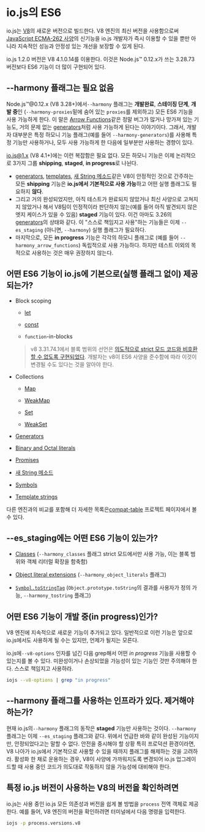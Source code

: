 # io.js의 ES6

io.js는 [V8](https://code.google.com/p/v8/)의 새로운 버전으로 빌드한다. V8 엔진의 최신 버전을 사용함으로써 [JavaScript ECMA-262 사양](http://www.ecma-international.org/publications/standards/Ecma-262.htm)의 신기능을 io.js 개발자가 즉시 이용할 수 있을 뿐만 아니라 지속적인 성능과 안정성 있는 개선을 보장할 수 있게 된다.

io.js 1.2.0 버전은 V8 4.1.0.14를 이용한다. 이것은 Node.js™ 0.12.x가 쓰는 3.28.73 버전보다 ES6 기능이 더 많이 구현되어 있다.

## --harmony 플래그는 필요 없음

Node.js™@0.12.x (V8 3.28+)에서`--harmony` 플래그는 **개발완료**, **스테이징 단계**, **개발 중**인 (`--harmony-proxies`밑에 숨어 있는 `proxies`를 제외하고) 모든 ES6 기능을 사용 가능하게 한다. 이 말은 [Arrow Functions](https://developer.mozilla.org/en-US/docs/Web/JavaScript/Reference/Functions/Arrow_functions)같은 정말 버그가 많거나 망가져 있는 기능도, 거의 문제 없는 [generators](https://developer.mozilla.org/docs/Web/JavaScript/Reference/Statements/function*)처럼 사용 가능하게 된다는 이야기이다. 그래서, 개발자 대부분은 특정 하모니 기능 플래그(예를 들어 `--harmony-generators`)를 사용해 특정 기능만 사용하거나, 모두 사용 가능하게 한 다음에 일부분만 사용하는 경향이 있다.

io.js@1.x (V8 4.1+)에는 이런 복잡함은 필요 없다. 모든 하모니 기능은 이제 논리적으로 3가지 그룹 **shipping**, **staged**, **in progress**로 나뉜다.

*  [generators](https://developer.mozilla.org/en-US/docs/Web/JavaScript/Reference/Statements/function*), [templates](https://developer.mozilla.org/en-US/docs/Web/JavaScript/Reference/template_strings), [새 String 메소드](https://developer.mozilla.org/en-US/docs/Web/JavaScript/New_in_JavaScript/ECMAScript_6_support_in_Mozilla#Additions_to_the_String_object)같은 V8이 안정적인 것으로 간주하는 모든 **shipping** 기능은 **io.js에서 기본적으로 사용 가능**하고 어떤 실행 플래그도 필요하지 **않다**.
*   그리고 거의 완성되었지만, 아직 테스트가 완료되지 않았거나 최신 사양으로 고쳐지지 않았거나 해서 V8팀이 인정적이라 판단하지 않는(예를 들어 아직 발견되지 않은 엣지 케이스가 있을 수 있음) **staged** 기능이 있다. 이건 아마도 3.26의 [generators](https://developer.mozilla.org/en-US/docs/Web/JavaScript/Reference/Statements/function*)의 상태와 같다. 이 "스스로 책임지고 사용"하는 기능들은 이제 `--es_staging` (아니면, `--harmony`) 실행 플래그가 필요하다.
*   마지막으로, 모든 **in progress** 기능은 각각의 하모니 플래그로 (예를 들어 `--harmony_arrow_functions`) 독립적으로 사용 가능하다. 하지만 테스트 이외의 목적으로 사용하는 것은 매우 권장하지 않는다.

## 어떤 ES6 기능이 io.js에 기본으로(실행 플래그 없이) 제공되는가?


*   Block scoping

    *   [let](https://developer.mozilla.org/en-US/docs/Web/JavaScript/Reference/Statements/let)

    *   [const](https://developer.mozilla.org/en-US/docs/Web/JavaScript/Reference/Statements/const)

    *   `function`-in-blocks

    >v8 3.31.74.1에서 블록 범위의 선언은 [의도적으로 strict 모드 코드와 비호환 할 수 없도록 구현되었다](https://groups.google.com/forum/#!topic/v8-users/3UXNCkAU8Es). 개발자는 v8이 ES6 사양을 준수함에 따라 이것이 변경될 수도 있다는 것을 알아야 한다.

*   Collections

    *   [Map](https://developer.mozilla.org/en-US/docs/Web/JavaScript/Reference/Global_Objects/Map)

    *   [WeakMap](https://developer.mozilla.org/en-US/docs/Web/JavaScript/Reference/Global_Objects/WeakMap)

    *   [Set](https://developer.mozilla.org/en-US/docs/Web/JavaScript/Reference/Global_Objects/Set)

    *   [WeakSet](https://developer.mozilla.org/en-US/docs/Web/JavaScript/Reference/Global_Objects/WeakSet)

*   [Generators](https://developer.mozilla.org/en-US/docs/Web/JavaScript/Reference/Statements/function*)

*   [Binary and Octal literals](https://developer.mozilla.org/en-US/docs/Web/JavaScript/Reference/Lexical_grammar#Numeric_literals)

*   [Promises](https://developer.mozilla.org/en-US/docs/Web/JavaScript/Reference/Global_Objects/Promise)

*   [새 String 메소드](https://developer.mozilla.org/en-US/docs/Web/JavaScript/New_in_JavaScript/ECMAScript_6_support_in_Mozilla#Additions_to_the_String_object)

*   [Symbols](https://developer.mozilla.org/en-US/docs/Web/JavaScript/Reference/Global_Objects/Symbol)

*   [Template strings](https://developer.mozilla.org/en-US/docs/Web/JavaScript/Reference/template_strings)

다른 엔진과의 비교를 포함해 더 자세한 목록은[compat-table](https://kangax.github.io/compat-table/es6/) 프로젝트 페이지에서 볼 수 있다.

## --es_staging에는 어떤 ES6 기능이 있는가?

*   [Classes](https://github.com/lukehoban/es6features#classes) (`--harmony_classes` 플래그 strict 모드에서만 사용 가능, 이는 블록 범위와 객체 리터럴 확장을 함축함)

*   [Object literal extensions](https://github.com/lukehoban/es6features#enhanced-object-literals) (`--harmony_object_literals` 플래그)

*   [`Symbol.toStringTag`](https://developer.mozilla.org/en-US/docs/Web/JavaScript/Reference/Global_Objects/Symbol) (`Object.prototype.toString`의 결과를 사용자가 정의 가능, `--harmony_tostring` 플래그)

## 어떤 ES6 기능이 개발 중(in progress)인가?

V8 엔진에 지속적으로 새로운 기능이 추가되고 있다. 일반적으로 이런 기능은 앞으로 io.js에서도 사용하게 될 수는 있지만, 언제가 될지는 모른다.

io.js에`--v8-options` 인자를 넘긴 다음 grep해서 어떤 *in progress* 기능을 사용할 수 있는지를 볼 수 있다. 미완성이거나 손상되었을 가능성이 있는 기능인 것만 주의해야 한다. 스스로 책임지고 사용하라.

```sh
iojs --v8-options | grep "in progress"
```

## --harmony 플래그를 사용하는 인프라가 있다. 제거해야 하는가?

현재 io.js의`--harmony` 플래그의 동작은 **staged** 기능만 사용하는 것이다. `--harmony` 플래그는 이제 `--es_staging` 플래그와 같다. 위에서 언급한 바와 같이 완성된 기능이지만, 안정되었다고는 말할 수 없다. 안전을 중시해야 할 상황 특히 프로덕션 환경이라면, V8 나아가 io.js에서 기본적으로 사용할 수 있을 때까지 플래그를 해제하는 것을 고려하라. 활성화 한 채로 운용하는 경우, V8이 사양에 가까워지도록 변경되어 io.js 업그레이드할 때 사용 중인 코드가 의도대로 작동하지 않을 가능성에 대비해야 한다.

## 특정 io.js 버전이 사용하는 V8의 버전을 확인하려면

io.js는 사용 중인 io.js 모든 의존성과 버전을 쉽게 볼 방법을 `process` 전역 객체로 제공한다. 예를 들어, V8 엔진의 버전을 확인하려면 터미널에서 다음 명령을 입력한다.

```sh
iojs -p process.versions.v8
```
